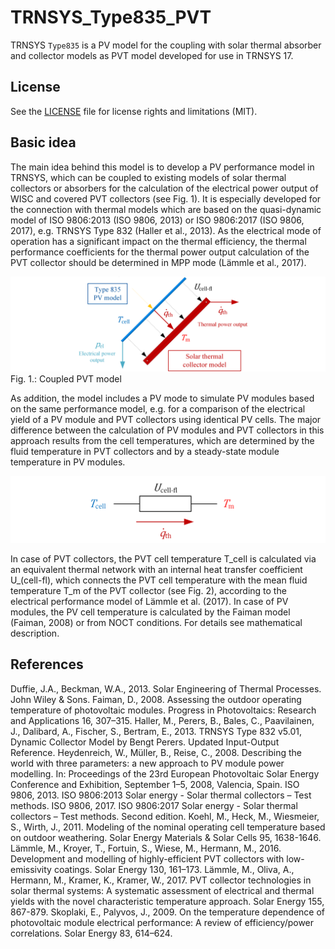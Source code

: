 # TRNSYS_Type835_PVT
TRNSYS `Type835` is a PV model for the coupling with solar thermal absorber and collector models as PVT model developed for use in TRNSYS 17.

## License
See the [LICENSE](LICENSE) file for license rights and limitations (MIT).

## Basic idea
The main idea behind this model is to develop a PV performance model in TRNSYS, which can be coupled to existing models of solar thermal collectors or absorbers for the calculation of the electrical power output of WISC and covered PVT collectors (see Fig. 1). It is especially developed for the connection with thermal models which are based on the quasi-dynamic model of ISO 9806:2013 (ISO 9806, 2013) or ISO 9806:2017 (ISO 9806, 2017), e.g. TRNSYS Type 832 (Haller et al., 2013). As the electrical mode of operation has a significant impact on the thermal efficiency, the thermal performance coefficients for the thermal power output calculation of the PVT collector should be determined in MPP mode (Lämmle et al., 2017).  

![](Figures/Type835.png) 
Fig. 1.: Coupled PVT model 

As addition, the model includes a PV mode to simulate PV modules based on the same performance model, e.g. for a comparison of the electrical yield of a PV module and PVT collectors using identical PV cells. The major difference between the calculation of PV modules and PVT collectors in this approach results from the cell temperatures, which are determined by the fluid temperature in PVT collectors and by a steady-state module temperature in PV modules.

![](Figures/Type835_Thermal_network.png) 

In case of PVT collectors, the PVT cell temperature T_cell is calculated via an equivalent thermal network with an internal heat transfer coefficient U_(cell-fl), which connects the PVT cell temperature with the mean fluid temperature T_m of the PVT collector (see Fig. 2), according to the electrical performance model of Lämmle et al. (2017). In case of PV modules, the PV cell temperature is calculated by the Faiman model (Faiman, 2008) or from NOCT conditions.  For details see mathematical description.

## References
Duffie, J.A., Beckman, W.A., 2013. Solar Engineering of Thermal Processes. John Wiley & Sons.
Faiman, D., 2008. Assessing the outdoor operating temperature of photovoltaic modules. Progress in Photovoltaics: Research and Applications 16, 307–315.
Haller, M., Perers, B., Bales, C., Paavilainen, J., Dalibard, A., Fischer, S., Bertram, E., 2013. TRNSYS Type 832 v5.01, Dynamic Collector Model by Bengt Perers. Updated Input-Output Reference. 
Heydenreich, W., Müller, B., Reise, C., 2008. Describing the world with three parameters: a new approach to PV module power modelling. In: Proceedings of the 23rd European Photovoltaic Solar Energy Conference and Exhibition, September 1–5, 2008, Valencia, Spain.
ISO 9806, 2013. ISO 9806:2013 Solar energy - Solar thermal collectors – Test methods.
ISO 9806, 2017. ISO 9806:2017 Solar energy - Solar thermal collectors – Test methods. Second edition.
Koehl, M., Heck, M., Wiesmeier, S., Wirth, J., 2011. Modeling of the nominal operating cell temperature based on outdoor weathering. Solar Energy Materials & Solar Cells 95, 1638-1646.
Lämmle, M., Kroyer, T., Fortuin, S., Wiese, M., Hermann, M., 2016. Development and modelling of highly-efficient PVT collectors with low-emissivity coatings. Solar Energy 130, 161–173.
Lämmle, M., Oliva, A., Hermann, M., Kramer, K., Kramer, W., 2017. PVT collector technologies in solar thermal systems: A systematic assessment of electrical and thermal yields with the novel characteristic temperature approach. Solar Energy 155, 867-879.
Skoplaki, E., Palyvos, J., 2009. On the temperature dependence of photovoltaic module electrical performance: A review of efficiency/power correlations. Solar Energy 83, 614–624.


